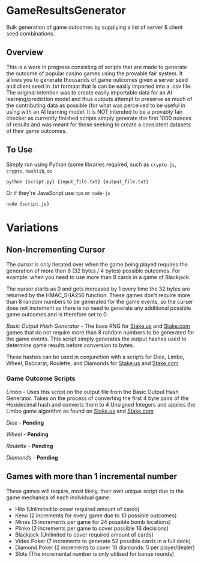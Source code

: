 # GameResultsGenerator
Bulk generation of game outcomes by supplying a list of server &amp; client seed combinations.

## Overview
This is a work in progress consisting of scripts that are made to generate the outcome of popular casino games using the provable fair system. It allows you to generate thousands of game outcomes given a server seed and client seed in .txt formaat that is can be easily imported into a .csv file. The original intention was to create easily importable data for an AI learning/prediction model and thus outputs attempt to preserve as much of the contributing data as possible (for what was perceived to be useful in using with an AI learning model. It is NOT intended to be a provably fair checker as currently finished scripts simply generate the first 1000 nonces of results and was meant for those seeking to create a consistent datasets of their game outcomes.

## To Use

Simply run using Python (some libraries required, such as `crypto-js`, `crypto`, `hashlib`, `os`

```
python {script.py} {input_file.txt} {output_file.txt}
```

Or if they're JavaScript use `npm` or `node-js`

```
node {script.js}
```

# Variations

## Non-Incrementing Cursor
The cursor is only iterated over when the game being played requires the generation of more than 8 (32 bytes / 4 bytes) possible outcomes. For example: when you need to use more than 8 cards in a game of Blackjack.

The cursor starts as 0 and gets increased by 1 every time the 32 bytes are returned by the HMAC_SHA256 function. These games don't require more than 8 random numbers to be generated for the game events, so the curser does not increment as there is no need to generate any additional possible game outcomes and is therefore set to 0.

*Basic Output Hash Generator* - The base RNG for [Stake.us](stake.us/?c=Github) and [Stake.com](stake.com/?c=guestpass) games that do not require more than 8 random numbers to be generated for the game events. This script simply generates the output hashes used to determine game results before conversion to bytes. 

These hashes can be used in conjunction with a scripts for Dice, Limbo, Wheel, Baccarat, Roulette, and Diamonds for [Stake.us](stake.us/?c=Github) and [Stake.com](stake.com/?c=guestpass)

### Game Outcome Scripts

*Limbo* - Uses this script on the output file from the Basic Output Hash Generator. Takes on the process of converting the first 4 byte pairs of the Hexidecimal hash and converts them to 4 Unsigned Integers and applies the Limbo game algorithm as found on [Stake.us](stake.us/?c=Github) and [Stake.com](stake.com/?c=guestpass)

*Dice* - **Pending**

*Wheel* - **Pending**

*Roulette* - **Pending**

*Diamonds* - **Pending**

## Games with more than 1 incremental number
These games will require, most likely, their own unique script due to the game mechanics of each individual game.

 - Hilo (Unlimited to cover required amount of cards)
 - Keno (2 increments for every game due to 10 possible outcomes)
 - Mines (3 increments per game for 24 possible bomb locations)
 - Plinko (2 increments per game to cover possible 16 decisions)
 - Blackjack (Unlimited to cover required amount of cards)
 - Video Poker (7 increments to generate 52 possible cards in a full deck)
 - Diamond Poker (2 increments to cover 10 diamonds: 5 per player/dealer)
 - Slots (The incremental number is only utilised for bonus rounds)
